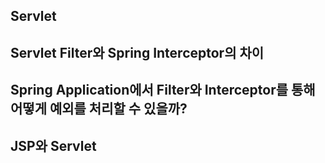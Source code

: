 ## Servlet
## Servlet Filter와 Spring Interceptor의 차이
## Spring Application에서 Filter와 Interceptor를 통해 어떻게 예외를 처리할 수 있을까?
## JSP와 Servlet
